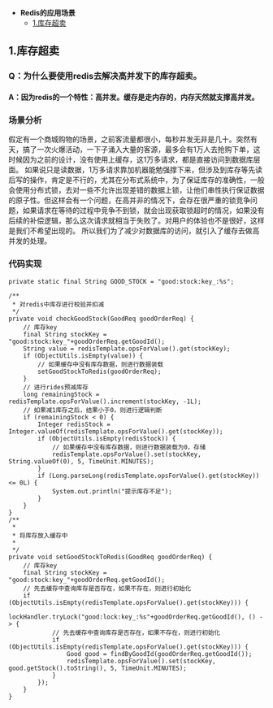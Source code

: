 * **Redis的应用场景**
    * [1.库存超卖](#redis库存超卖场景)


## 1.库存超卖

### Q：为什么要使用redis去解决高并发下的库存超卖。

#### A：因为redis的一个特性：**高并发**。缓存是走内存的，内存天然就支撑高并发。 


### 场景分析
假定有一个商城购物的场景，之前客流量都很小，每秒并发无非是几十。突然有天，搞了一次火爆活动，一下子涌入大量的客源，最多会有1万人去抢购下单，这时候因为之前的设计，没有使用上缓存，这1万多请求，都是直接访问到数据库层面。 
如果说只是读数据，1万多请求靠加机器能勉强撑下来，但涉及到库存等先读后写的操作，肯定是不行的，尤其在分布式系统中，为了保证库存的准确性，一般会使用分布式锁，去对一些不允许出现差错的数据上锁，让他们串性执行保证数据的原子性。但这样会有一个问题，在高并非的情况下，会存在很严重的锁竞争问题，如果请求在等待的过程中竞争不到锁，就会出现获取锁超时的情况，如果没有后续的补偿逻辑，那么这次请求就相当于失败了。对用户的体验也不是很好，这样是我们不希望出现的。
所以我们为了减少对数据库的访问，就引入了缓存去做高并发的处理。


### 代码实现

    private static final String GOOD_STOCK = "good:stock:key_:%s";

    /**
     * 对redis中库存进行校验并扣减
     */
    private void checkGoodStock(GoodReq goodOrderReq) {
        // 库存key
        final String stockKey = "good:stock:key_"+goodOrderReq.getGoodId();
        String value = redisTemplate.opsForValue().get(stockKey);
        if (ObjectUtils.isEmpty(value)) {
            // 如果缓存中没有库存数据，则进行数据装载
            setGoodStockToRedis(goodOrderReq);
        }
        // 进行rides预减库存
        long remainingStock = redisTemplate.opsForValue().increment(stockKey, -1L);
        // 如果减1库存之后，结果小于0，则进行逻辑判断
        if (remainingStock < 0) {
            Integer redisStock = Integer.valueOf(redisTemplate.opsForValue().get(stockKey));
            if (ObjectUtils.isEmpty(redisStock)) {
                // 如果缓存中没有库存数据，则进行数据装载为0，存储
                redisTemplate.opsForValue().set(stockKey, String.valueOf(0), 5, TimeUnit.MINUTES);
            } 
            if (Long.parseLong(redisTemplate.opsForValue().get(stockKey)) <= 0L) {
                System.out.println("提示库存不足");
            }
        }
    }
    /**
     * 
     * 将库存放入缓存中
     *
     */
    private void setGoodStockToRedis(GoodReq goodOrderReq) {
        // 库存key
        final String stockKey = "good:stock:key_"+goodOrderReq.getGoodId();
        // 先去缓存中查询库存是否存在，如果不存在，则进行初始化
        if (ObjectUtils.isEmpty(redisTemplate.opsForValue().get(stockKey))) {
            lockHandler.tryLock("good:lock:key_:%s"+goodOrderReq.getGoodId(), () -> {
                // 先去缓存中查询库存是否存在，如果不存在，则进行初始化
                if (ObjectUtils.isEmpty(redisTemplate.opsForValue().get(stockKey))) {
                    Good good = findByGoodId(goodOrderReq.getGoodId());
                    redisTemplate.opsForValue().set(stockKey, good.getStock().toString(), 5, TimeUnit.MINUTES);
                }
            });
        }
    }

